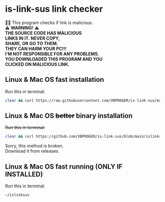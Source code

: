 # is-link-sus link checker
:male_detective: This program checks if link is malicious.
<br>
⚠️ **WARNING!** ⚠️
<br>
**THE SOURCE CODE HAS MALICIOUS**
<br>
**LINKS IN IT. NEVER COPY,**
<br>
**SHARE, OR GO TO THEM.**
<br>
**THEY CAN HARM YOUR PC!!!**
<br>
**I'M NOT RESPONSIBLE FOR ANY PROBLEMS.**
<br>
**YOU DOWNLOADED THIS PROGRAM AND YOU**
<br>
**CLICKED ON MALICIOUS LINK.**
<br>
## Linux & Mac OS fast installation
Run this in terminal:
```bash
clear && curl https://raw.githubusercontent.com/VBPROGER/is-link-sus/main/isLinkSUS > islinksus && chmod +x islinksus
```
## Linux & Mac OS ~~better~~ binary installation
~~Run this in terminal:~~
```bash
clear && curl https://github.com/VBPROGER/is-link-sus/blob/main/islinksus?raw=true > islinksus && chmod +x islinksus
```
Sorry, this method is broken.
<br>
Download it from releases.
## Linux & Mac OS fast running (ONLY IF INSTALLED)
Run this in terminal:
```bash
~/islinksus
```
